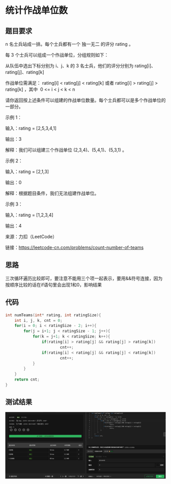 # 统计作战单位数
## 题目要求
n 名士兵站成一排。每个士兵都有一个 独一无二 的评分 rating 。

每 3 个士兵可以组成一个作战单位，分组规则如下：

从队伍中选出下标分别为 i、j、k 的 3 名士兵，他们的评分分别为 rating[i]、rating[j]、rating[k]

作战单位需满足： rating[i] < rating[j] < rating[k] 或者 rating[i] > rating[j] > rating[k] ，其中  0 <= i < j < k < n

请你返回按上述条件可以组建的作战单位数量。每个士兵都可以是多个作战单位的一部分。

示例 1：

输入：rating = [2,5,3,4,1]

输出：3

解释：我们可以组建三个作战单位 (2,3,4)、(5,4,1)、(5,3,1) 。

示例 2：

输入：rating = [2,1,3]

输出：0

解释：根据题目条件，我们无法组建作战单位。

示例 3：

输入：rating = [1,2,3,4]

输出：4

来源：力扣（LeetCode）

链接：https://leetcode-cn.com/problems/count-number-of-teams
## 思路
三次循环遍历比较即可，要注意不能用三个项一起表示，要用&&符号连接，因为按顺序比较的话在if语句里会出现1和0，影响结果
## 代码
```c
int numTeams(int* rating, int ratingSize){
    int i, j, k, cnt = 0;
    for(i = 0; i < ratingSize - 2; i++){
        for(j = i+1; j < ratingSize - 1; j++){
            for(k = j+1; k < ratingSize; k++){
                if(rating[i] > rating[j] && rating[j] > rating[k])
                        cnt++;
                if(rating[i] < rating[j] && rating[j] < rating[k])
                        cnt++;
            }
        }
    }
    return cnt;
}
```
## 测试结果
![统计作战单位数](https://github.com/xycg529/Summer/blob/master/1.%E7%AE%97%E6%B3%95/%E7%BB%9F%E8%AE%A1%E4%BD%9C%E6%88%98%E5%8D%95%E4%BD%8D%E6%95%B0.JPG)
